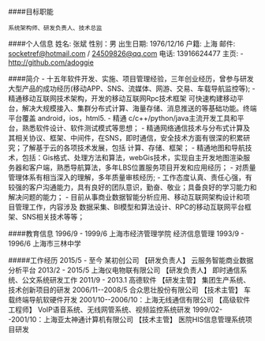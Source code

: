
####目标职能

	系统架构师、研发负责人、技术总监
	
####个人信息
	姓名: 张斌
	性别：男
	出生日期: 1976/12/16
	户籍: 上海 
	邮件: socketref@hotmail.com / 24509826@qq.com
	电话: 13916624477
	主页: 
	  - http://github.com/adoggie

####简介
	- 十五年软件开发、实施、项目管理经验，三年创业经历，曾参与研发大型产品的成功经历(移动APP、SNS、流媒体、网游、交易、车载导航监控等);
	- 精通移动互联网技术架构，开发的移动互联网Rpc技术框架 可快速构建移动平台，解决大规模接入、集群分布式计算、海量存储、消息推送的等基础功能。终端平台覆盖 android，ios，html5. 
	- 精通 c/c++/python/java主流开发工具和平台，熟悉软件设计、软件测试模式等思想；
	- 精通网络通信技术与分布式计算及其相关协议、框架、中间件，在SNS，即时通信，安全技术方面有很深的积累研究；了解基于云的各项技术发展，包括 计算、存储、框架；
	- 精通地图和导航技术，包括：Gis格式、处理方法和算法，webGis技术，实现自主开发地图渲染服务器和客户端，熟悉导航算法，多年LBS位置服务项目开发和应用经历；
	- 对质量管理体系有相当深入的理解，多年质量审核经历;
	- 工作态度认真、责任心强，有较强的客户沟通能力，具有良好的团队意识，勤奋、敬业；具备良好的学习能力和解决问题的能力；
	- 目前从事商业数据智能分析应用、移动互联网架构设计和项目管理工作，内容涉及 数据采集、BI模型和算法设计、RPC的移动互联网平台框架、SNS相关技术等等；
 	  
####教育信息
	1996/9 - 1999/6  上海市经济管理学院  经济信息管理
	1993/9 - 1996/6  上海市三林中学 
	
#####工作经历
	2015/5 - 至今     某初创公司    【研发负责人】  云服务智能商业数据分析平台
	2013/2 - 2015/5   上海仪电物联有限公司  【研发负责人】   即时通信系统、公文系统研发工作
	2011/9 - 2013.1   高德软件			  【研发主管】     集团生产系统、技术创新项目的研发
	2006/11--2008/5   合众思壮股份有限公司  【技术主管】     车载终端导航软硬件开发
	2001/10--2006/10：上海无线通信有限公司  【高级软件工程师】 VoIP语音系统、无线网管系统、视频监控系统研发
	1999/02--2001/10：上海亚太神通计算机有限公司   【技术主管】   医院HIS信息管理系统项目研发
 
